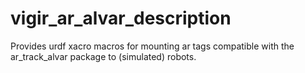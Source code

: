 vigir_ar_alvar_description
==========================

Provides urdf xacro macros for mounting ar tags compatible with the ar_track_alvar package to (simulated) robots.
